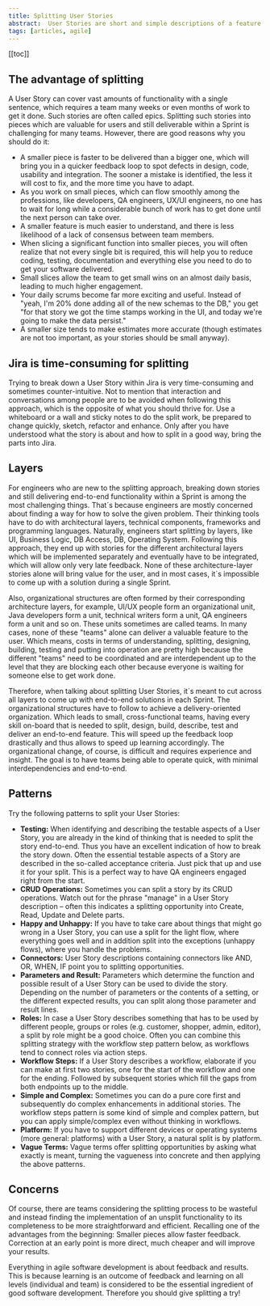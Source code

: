 ```yaml
---
title: Splitting User Stories
abstract:  User Stories are short and simple descriptions of a feature told from the perspective of the person who desires the new capability, usually a user or customer of the system. It´s called User Story because you put the user into focus. Therefore a User Story should lead to a product increment that can be seen valuable from the user- or business perspective.
tags: [articles, agile]
---
```

[[toc]]

## The advantage of splitting

A User Story can cover vast amounts of functionality with a single sentence, which requires a team many weeks or even months of work to get it done. Such stories are often called epics. Splitting such stories into pieces which are valuable for users and still deliverable within a Sprint is challenging for many teams. However, there are good reasons why you should do it:

- A smaller piece is faster to be delivered than a bigger one, which will bring you in a quicker feedback loop to spot defects in design, code, usability and integration. The sooner a mistake is identified, the less it will cost to fix, and the more time you have to adapt.
- As you work on small pieces, which can flow smoothly among the professions, like developers, QA engineers, UX/UI engineers, no one has to wait for long while a considerable bunch of work has to get done until the next person can take over.
- A smaller feature is much easier to understand, and there is less likelihood of a lack of consensus between team members.
- When slicing a significant function into smaller pieces, you will often realize that not every single bit is required, this will help you to reduce coding, testing, documentation and everything else you need to do to get your software delivered.
- Small slices allow the team to get small wins on an almost daily basis, leading to much higher engagement.
- Your daily scrums become far more exciting and useful. Instead of "yeah, I'm 20% done adding all of the new schemas to the DB," you get "for that story we got the time stamps working in the UI, and today we're going to make the data persist."
- A smaller size tends to make estimates more accurate (though estimates are not too important, as your stories should be small anyway).

## Jira is time-consuming for splitting

Trying to break down a User Story within Jira is very time-consuming and sometimes counter-intuitive. Not to mention that interaction and conversations among people are to be avoided when following this approach, which is the opposite of what you should thrive for. Use a whiteboard or a wall and sticky notes to do the split work, be prepared to change quickly, sketch, refactor and enhance. Only after you have understood what the story is about and how to split in a good way, bring the parts into Jira.

## Layers

For engineers who are new to the splitting approach, breaking down stories and still delivering end-to-end functionality within a Sprint is among the most challenging things. That´s because engineers are mostly concerned about finding a way for how to solve the given problem. Their thinking tools have to do with architectural layers, technical components, frameworks and programming languages. Naturally, engineers start splitting by layers, like UI, Business Logic, DB Access, DB, Operating System. Following this approach, they end up with stories for the different architectural layers which will be implemented separately and eventually have to be integrated, which will allow only very late feedback. None of these architecture-layer stories alone will bring value for the user, and in most cases, it´s impossible to come up with a solution during a single Sprint.

Also, organizational structures are often formed by their corresponding architecture layers, for example, UI/UX people form an organizational unit, Java developers form a unit, technical writers form a unit, QA engineers form a unit and so on. These units sometimes are called teams. In many cases, none of these "teams" alone can deliver a valuable feature to the user. Which means, costs in terms of understanding, splitting, designing, building, testing and putting into operation are pretty high because the different "teams" need to be coordinated and are interdependent up to the level that they are blocking each other because everyone is waiting for someone else to get work done.

Therefore, when talking about splitting User Stories, it´s meant to cut across all layers to come up with end-to-end solutions in each Sprint. The organizational structures have to follow to achieve a delivery-oriented organization. Which leads to small, cross-functional teams, having every skill on-board that is needed to split, design, build, describe, test and deliver an end-to-end feature. This will speed up the feedback loop drastically and thus allows to speed up learning accordingly. The organizational change, of course, is difficult and requires experience and insight. The goal is to have teams being able to operate quick, with minimal interdependencies and end-to-end.

## Patterns

Try the following patterns to split your User Stories:

- **Testing:** When identifying and describing the testable aspects of a User Story, you are already in the kind of thinking that is needed to split the story end-to-end. Thus you have an excellent indication of how to break the story down. Often the essential testable aspects of a Story are described in the so-called acceptance criteria. Just pick that up and use it for your split. This is a perfect way to have QA engineers engaged right from the start.
- **CRUD Operations:** Sometimes you can split a story by its CRUD operations. Watch out for the phrase "manage" in a User Story description – often this indicates a splitting opportunity into Create, Read, Update and Delete parts.
- **Happy and Unhappy:** If you have to take care about things that might go wrong in a User Story, you can use a split for the light flow, where everything goes well and in addition split into the exceptions (unhappy flows), where you handle the problems.
- **Connectors:** User Story descriptions containing connectors like AND, OR, WHEN, IF point you to splitting opportunities.
- **Parameters and Result:** Parameters which determine the function and possible result of a User Story can be used to divide the story. Depending on the number of parameters or the contents of a setting, or the different expected results, you can split along those parameter and result lines.
- **Roles:** In case a User Story describes something that has to be used by different people, groups or roles (e.g. customer, shopper, admin, editor), a split by role might be a good choice. Often you can combine this splitting strategy with the workflow step pattern below, as workflows tend to connect roles via action steps.
- **Workflow Steps:** If a User Story describes a workflow, elaborate if you can make at first two stories, one for the start of the workflow and one for the ending. Followed by subsequent stories which fill the gaps from both endpoints up to the middle.
- **Simple and Complex:** Sometimes you can do a pure core first and subsequently do complex enhancements in additional stories. The workflow steps pattern is some kind of simple and complex pattern, but you can apply simple/complex even without thinking in workflows.
- **Platform:** If you have to support different devices or operating systems (more general: platforms) with a User Story, a natural split is by platform. 
- **Vague Terms:** Vague terms offer splitting opportunities by asking what exactly is meant, turning the vagueness into concrete and then applying the above patterns.

## Concerns

Of course, there are teams considering the splitting process to be wasteful and instead finding the implementation of an unsplit functionality to its completeness to be more straightforward and efficient. Recalling one of the advantages from the beginning: Smaller pieces allow faster feedback. Correction at an early point is more direct, much cheaper and will improve your results.

Everything in agile software development is about feedback and results. This is because learning is an outcome of feedback and learning on all levels (individual and team) is considered to be the essential ingredient of good software development. Therefore you should give splitting a try!
